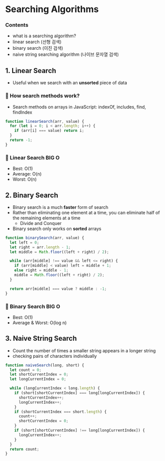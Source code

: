 # Searching Algorithms

### Contents

- what is a searching algorithm?
- linear search (선형 검색)
- binary search (이진 검색)
- naive string searching algorithm (나이브 문자열 검색)

## 1. Linear Search

- Useful when we search with an **unsorted** piece of data

### 🔎 How search methods work?

- Search methods on arrays in JavaScript: indexOf, includes, find, findIndex

```js
function linearSearch(arr, value) {
  for (let i = 0; i < arr.length; i++) {
    if (arr[i] === value) return i;
  }
  return -1;
}
```

### 🔎 Linear Search BIG O

- Best: O(1)
- Average: O(n)
- Worst: O(n)

## 2. Binary Search

- Binary search is a much **faster** form of search
- Rather than eliminating one element at a time, you can eliminate half of the remaining elements at a time
  - Divide and Conquer
- Binary search only works on **sorted** arrays

```js
function binarySearch(arr, value) {
  let left = 0;
  let right = arr.length - 1;
  let middle = Math.floor((left + right) / 2);

  while (arr[middle] !== value && left <= right) {
    if (arr[middle] < value) left = middle + 1;
    else right = middle - 1;
    middle = Math.floor((left + right) / 2);
  }

  return arr[middle] === value ? middle : -1;
}
```

### 🔎 Binary Search BIG O

- Best: O(1)
- Average & Worst: O(log n)

## 3. Naive String Search

- Count the number of times a smaller string appears in a longer string
- checking pairs of characters individually

```js
function naiveSearch(long, short) {
  let count = 0;
  let shortCurrentIndex = 0;
  let longCurrentIndex = 0;

  while (longCurrentIndex < long.length) {
    if (short[shortCurrentIndex] === long[longCurrentIndex]) {
      shortCurrentIndex++;
      longCurrentIndex++;
    }
    if (shortCurrentIndex === short.length) {
      count++;
      shortCurrentIndex = 0;
    }
    if (short[shortCurrentIndex] !== long[longCurrentIndex]) {
      longCurrentIndex++;
    }
  }
  return count;
}
```
